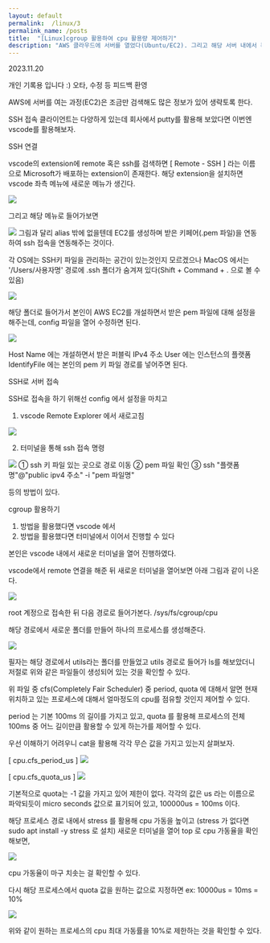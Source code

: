 ```yaml
---
layout: default
permalink:  /linux/3
permalink_name: /posts
title:  "[Linux]cgroup 활용하여 cpu 활용량 제어하기" 
description: "AWS 클라우드에 서버를 열었다(Ubuntu/EC2). 그리고 해당 서버 내에서 특정 프로세스가 활용하는 CPU의 양을 cgroup을 활용하여 제어해보았다."
---
```

   
<p class="date">2023.11.20</p>

<p class="caution">개인 기록용 입니다 :)
오타, 수정 등 피드백 환영</p>

<p style="text-align:center;">

AWS에 서버를 여는 과정(EC2)은
조금만 검색해도 많은 정보가 있어 생략토록 한다.

SSH 접속 클라이언트는 다양하게 있는데
회사에서 putty를 활용해 보았다면
이번엔 vscode를 활용해보자.



<span class="mini-title">SSH 연결</span>

vscode의 extension에 remote 혹은 ssh를 검색하면
[ Remote - SSH ]
라는 이름으로 Microsoft가 배포하는 extension이 존재한다.
해당 extension을 설치하면
vscode 좌측 메뉴에 새로운 메뉴가 생긴다.

<img class="image" src="/contents/imgs/linux_3/1.png" onclick="showFrame(this.src)">

그리고 해당 메뉴로 들어가보면

<img class="image" src="/contents/imgs/linux_3/2.png" onclick="showFrame(this.src)">
그림과 달리 alias 밖에 없을텐데
EC2를 생성하며 받은 키페어(.pem 파일)을
연동하여 ssh 접속을 연동해주는 것이다.

각 OS에는 SSH키 파일을
관리하는 공간이 있는것인지 모르겠으나
MacOS 에서는 '/Users/사용자명' 경로에
.ssh 폴더가 숨겨져 있다(Shift + Command + . 으로 볼 수 있음)


<img class="image" src="/contents/imgs/linux_3/3.png" onclick="showFrame(this.src)">

해당 폴더로 들어가서
본인이 AWS EC2를 개설하면서 받은 pem 파일에 대해
설정을 해주는데,
config 파일을 열어 수정하면 된다.


<img class="image" src="/contents/imgs/linux_3/4.png" onclick="showFrame(this.src)">

Host Name 에는 개설하면서 받은 퍼블릭 IPv4 주소
User 에는 인스턴스의 플랫폼
IdentifyFile 에는 본인의 pem 키 파일 경로를 넣어주면 된다.



<span class="mini-title">SSH로 서버 접속</span>

SSH로 접속을 하기 위해선 config 에서 설정을 마치고
1) vscode Remote Explorer 에서 새로고침
<img class="image" src="/contents/imgs/linux_3/5.png" onclick="showFrame(this.src)">

2) 터미널을 통해 ssh 접속 명령
<img class="image" src="/contents/imgs/linux_3/6.png" onclick="showFrame(this.src)">
<span>① ssh 키 파일 있는 곳으로 경로 이동</span>
<span>② pem 파일 확인</span>
<span>③ ssh "플랫폼명"@"public ipv4 주소" -i "pem 파일명"</span>

등의 방법이 있다.



<span class="mini-title">cgroup 활용하기</span>

1) 방법을 활용했다면 vscode 에서
2) 방법을 활용했다면 터미널에서
이어서 진행할 수 있다

본인은 vscode 내에서 새로운 터미널을 열어 진행하였다.

vscode에서 remote 연결을 해준 뒤
새로운 터미널을 열어보면 아래 그림과 같이 나온다.

<img class="image" src="/contents/imgs/linux_3/7.png" onclick="showFrame(this.src)">

root 계정으로 접속한 뒤 다음 경로로 들어가본다.
/sys/fs/cgroup/cpu

해당 경로에서 새로운 폴더를 만들어
하나의 프로세스를 생성해준다.

<img class="image" src="/contents/imgs/linux_3/8.png" onclick="showFrame(this.src)">

필자는 해당 경로에서 utils라는 폴더를 만들었고
utils 경로로 들어가 ls를 해보았더니
저절로 위와 같은 파일들이 생성되어 있는 것을 확인할 수 있다.

위 파일 중
cfs(Completely Fair Scheduler) 중 period, quota 에 대해서 알면
현재 위치하고 있는 프로세스에 대해서
얼마정도의 cpu를 점유할 것인지 제어할 수 있다.

period 는 기본 100ms 의 길이를 가지고 있고,
quota 를 활용해 프로세스의 전체 100ms 중
어느 길이만큼 활용할 수 있게 하는가를 제어할 수 있다.

우선 이해하기 어려우니 cat을 활용해
각각 무슨 값을 가지고 있는지 살펴보자.

[ cpu.cfs_period_us ]
<img class="image" src="/contents/imgs/linux_3/9.png" onclick="showFrame(this.src)">

[ cpu.cfs_quota_us ]
<img class="image" src="/contents/imgs/linux_3/10.png" onclick="showFrame(this.src)">

기본적으로 quota는 -1 값을 가지고 있어 제한이 없다.
각각의 값은 us 라는 이름으로 파악되듯이
micro seconds 값으로 표기되어 있고,
100000us = 100ms 이다.

해당 프로세스 경로 내에서
stress 를 활용해 cpu 가동을 높이고
(stress 가 없다면 sudo apt install -y stress 로 설치)
새로운 터미널을 열어 top 로 cpu 가동율을 확인해보면,

<img class="image" src="/contents/imgs/linux_3/11.png" onclick="showFrame(this.src)">

cpu 가동율이 마구 치솟는 걸 확인할 수 있다.


다시 해당 프로세스에서 quota 값을 원하는 값으로 지정하면
ex: 10000us = 10ms = 10%

<img class="image" src="/contents/imgs/linux_3/12.png" onclick="showFrame(this.src)">

위와 같이 원하는 프로세스의 cpu 최대 가동률을
10%로 제한하는 것을 확인할 수 있다.
